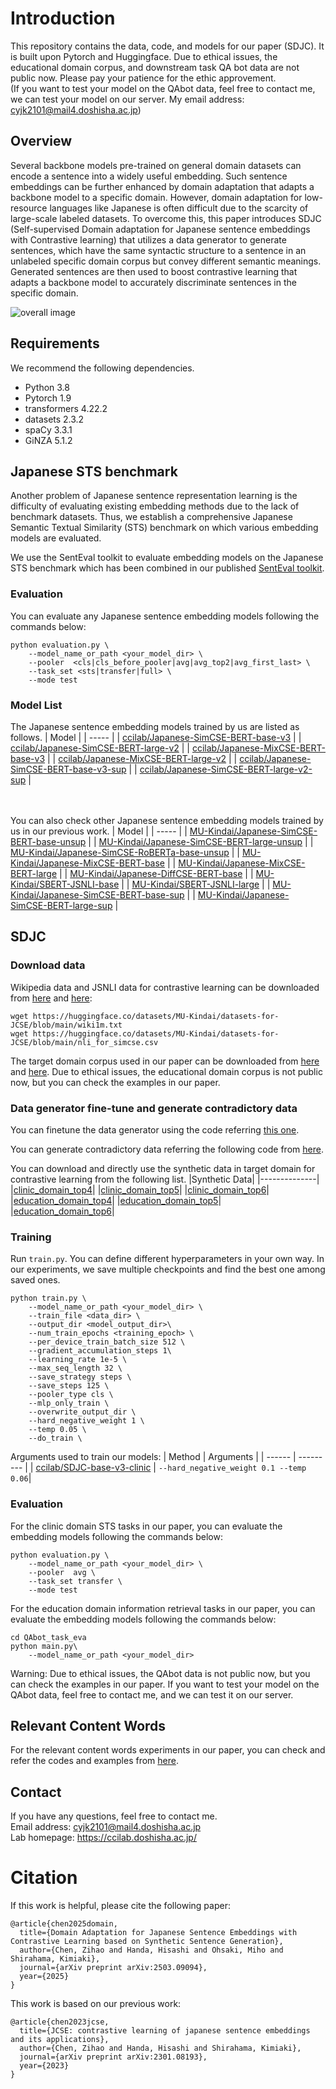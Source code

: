 # Introduction
This repository contains the data, code, and models for our paper (SDJC). It is built upon Pytorch and Huggingface.
Due to ethical issues, the educational domain corpus, and downstream task QA bot data are not public now. Please pay your patience for the ethic approvement. \
(If you want to test your model on the QAbot data, feel free to contact me, we can test your model on our server. 
My email address: cyjk2101@mail4.doshisha.ac.jp)

## Overview
Several backbone models pre-trained on general domain datasets can encode a sentence into a widely useful embedding. Such sentence embeddings can be further enhanced by domain adaptation that adapts a backbone model to a specific domain. However, domain adaptation for low-resource languages like Japanese is often difficult due to the scarcity of large-scale labeled datasets. To overcome this, this paper introduces SDJC (Self-supervised Domain adaptation for Japanese sentence embeddings with Contrastive learning) that utilizes a data generator to generate sentences, which have the same syntactic structure to a sentence in an unlabeled specific domain corpus but convey different semantic meanings. Generated sentences are then used to boost contrastive learning that adapts a backbone model to accurately discriminate sentences in the specific domain.

![overall image](/SDJC_overview.png)

## Requirements
We recommend the following dependencies.
+ Python 3.8
+ Pytorch 1.9
+ transformers 4.22.2
+ datasets 2.3.2
+ spaCy 3.3.1
+ GiNZA 5.1.2

## Japanese STS benchmark
Another problem of Japanese sentence representation learning is the difficulty of evaluating existing embedding methods due to the lack of benchmark datasets. Thus, we establish a comprehensive Japanese Semantic Textual Similarity (STS) benchmark on which various embedding models are evaluated.

We use the SentEval toolkit to evaluate embedding models on the Japanese STS benchmark which has been combined in our published [SentEval toolkit](/SentEval/data/downstream).

### Evaluation
You can evaluate any Japanese sentence embedding models following the commands below:
```
python evaluation.py \
    --model_name_or_path <your_model_dir> \
    --pooler  <cls|cls_before_pooler|avg|avg_top2|avg_first_last> \
    --task_set <sts|transfer|full> \
    --mode test
```

### Model List
The Japanese sentence embedding models trained by us are listed as follows.
| Model |
| ----- |
| [ccilab/Japanese-SimCSE-BERT-base-v3](https://huggingface.co/ccilab/Japanese-SimCSE-BERT-base-v3) |
| [ccilab/Japanese-SimCSE-BERT-large-v2](https://huggingface.co/ccilab/Japanese-SimCSE-BERT-large-v2) |
| [ccilab/Japanese-MixCSE-BERT-base-v3](https://huggingface.co/ccilab/Japanese-MixCSE-BERT-base-v3) |
| [ccilab/Japanese-MixCSE-BERT-large-v2](https://huggingface.co/ccilab/Japanese-MixCSE-BERT-large-v2) |
| [ccilab/Japanese-SimCSE-BERT-base-v3-sup](https://huggingface.co/ccilab/Japanese-SimCSE-BERT-base-v3-sup) |
| [ccilab/Japanese-SimCSE-BERT-large-v2-sup](https://huggingface.co/ccilab/Japanese-SimCSE-BERT-large-v2-sup) |

\
\
You can also check other Japanese sentence embedding models trained by us in our previous work.
| Model |
| ----- |
| [MU-Kindai/Japanese-SimCSE-BERT-base-unsup](https://huggingface.co/MU-Kindai/Japanese-SimCSE-BERT-base-unsup) |
| [MU-Kindai/Japanese-SimCSE-BERT-large-unsup](https://huggingface.co/MU-Kindai/Japanese-SimCSE-BERT-large-unsup) |
| [MU-Kindai/Japanese-SimCSE-RoBERTa-base-unsup](https://huggingface.co/MU-Kindai/Japanese-SimCSE-RoBERTa-base-unsup) |
| [MU-Kindai/Japanese-MixCSE-BERT-base](https://huggingface.co/MU-Kindai/Japanese-MixCSE-BERT-base) |
| [MU-Kindai/Japanese-MixCSE-BERT-large](https://huggingface.co/MU-Kindai/Japanese-MixCSE-BERT-large) |
| [MU-Kindai/Japanese-DiffCSE-BERT-base](https://huggingface.co/MU-Kindai/Japanese-DiffCSE-BERT-base) |
| [MU-Kindai/SBERT-JSNLI-base](https://huggingface.co/MU-Kindai/SBERT-JSNLI-base) |
| [MU-Kindai/SBERT-JSNLI-large](https://huggingface.co/MU-Kindai/SBERT-JSNLI-large) |
| [MU-Kindai/Japanese-SimCSE-BERT-base-sup](https://huggingface.co/MU-Kindai/Japanese-SimCSE-BERT-base-sup) |
| [MU-Kindai/Japanese-SimCSE-BERT-large-sup](https://huggingface.co/MU-Kindai/Japanese-SimCSE-BERT-large-sup) |

## SDJC
### Download data
Wikipedia data and JSNLI data for contrastive learning can be downloaded from [here](/data/download_wiki.sh) and [here](/data/download_nli.sh):
```
wget https://huggingface.co/datasets/MU-Kindai/datasets-for-JCSE/blob/main/wiki1m.txt
wget https://huggingface.co/datasets/MU-Kindai/datasets-for-JCSE/blob/main/nli_for_simcse.csv 
```
The target domain corpus used in our paper can be downloaded from [here](/data/clinic_corpus.txt) and [here](/data/QAbot_corpus.txt).
Due to ethical issues, the educational domain corpus is not public now, but you can check the examples in our paper.

### Data generator fine-tune and generate contradictory data
You can finetune the data generator using the code referring [this one](T5_denoising_training_clinic_domain.py). 

You can generate contradictory data referring the following code from [here](/data_generation_for_unsup.ipynb).

You can download and directly use the synthetic data in target domain for contrastive learning from the following list.
|Synthetic Data|
|--------------|
|[clinic_domain_top4](https://huggingface.co/datasets/MU-Kindai/datasets-for-JCSE/blob/main/clinic_shuffle_for_simcse_top4.csv)|
|[clinic_domain_top5](https://huggingface.co/datasets/MU-Kindai/datasets-for-JCSE/blob/main/clinic_shuffle_for_simcse_top5.csv)|
|[clinic_domain_top6](https://huggingface.co/datasets/MU-Kindai/datasets-for-JCSE/blob/main/clinic_shuffle_for_simcse_top6.csv)|
|[education_domain_top4](https://huggingface.co/datasets/MU-Kindai/datasets-for-JCSE/blob/main/qa_shuffle_for_simcse_top4.csv)|
|[education_domain_top5](https://huggingface.co/datasets/MU-Kindai/datasets-for-JCSE/blob/main/qa_shuffle_for_simcse_top5.csv)|
|[education_domain_top6](https://huggingface.co/datasets/MU-Kindai/datasets-for-JCSE/blob/main/qa_shuffle_for_simcse_top6.csv)|

### Training
Run `train.py`. You can define different hyperparameters in your own way.
In our experiments, we save multiple checkpoints and find the best one among saved ones.
```
python train.py \
    --model_name_or_path <your_model_dir> \
    --train_file <data_dir> \
    --output_dir <model_output_dir>\
    --num_train_epochs <training_epoch> \
    --per_device_train_batch_size 512 \
    --gradient_accumulation_steps 1\
    --learning_rate 1e-5 \
    --max_seq_length 32 \
    --save_strategy steps \
    --save_steps 125 \
    --pooler_type cls \
    --mlp_only_train \
    --overwrite_output_dir \
    --hard_negative_weight 1 \
    --temp 0.05 \
    --do_train \
```
Arguments used to train our models:
| Method | Arguments |
| ------ | --------- |
| [ccilab/SDJC-base-v3-clinic](https://huggingface.co/ccilab/SDJC-base-v3-clinic) | `--hard_negative_weight 0.1 --temp 0.06`|


### Evaluation
For the clinic domain STS tasks in our paper, you can evaluate the embedding models following the commands below:
```
python evaluation.py \
    --model_name_or_path <your_model_dir> \
    --pooler  avg \
    --task_set transfer \
    --mode test
```

For the education domain information retrieval tasks in our paper, you can evaluate the embedding models following the commands below:
```
cd QAbot_task_eva
python main.py\
    --model_name_or_path <your_model_dir>
```

Warning: Due to ethical issues, the QAbot data is not public now, but you can check the examples in our paper. If you want to test your model on the QAbot data, feel free to contact me, and we can test it on our server.

## Relevant Content Words
For the relevant content words experiments in our paper, you can check and refer the codes and examples from [here](/relevant_content_words).

## Contact
If you have any questions, feel free to contact me. \
Email address: cyjk2101@mail4.doshisha.ac.jp \
Lab homepage: https://ccilab.doshisha.ac.jp/ 

# Citation
If this work is helpful, please cite the following paper:
```
@article{chen2025domain,
  title={Domain Adaptation for Japanese Sentence Embeddings with Contrastive Learning based on Synthetic Sentence Generation},
  author={Chen, Zihao and Handa, Hisashi and Ohsaki, Miho and Shirahama, Kimiaki},
  journal={arXiv preprint arXiv:2503.09094},
  year={2025}
}
```

This work is based on our previous work:
```
@article{chen2023jcse,
  title={JCSE: contrastive learning of japanese sentence embeddings and its applications},
  author={Chen, Zihao and Handa, Hisashi and Shirahama, Kimiaki},
  journal={arXiv preprint arXiv:2301.08193},
  year={2023}
}
```
